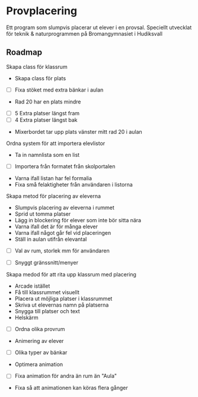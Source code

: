# Provplacering
Ett program som slumpvis placerar ut elever i en provsal. Speciellt 
utvecklat för teknik & naturprogrammen på Bromangymnasiet i Hudiksvall

## Roadmap

Skapa class för klassrum
- Skapa class för plats
- [ ] Fixa stöket med extra bänkar i aulan
- Rad 20 har en plats mindre
- [ ] 5 Extra platser längst fram
- [ ] 4 Extra platser längst bak
- Mixerbordet tar upp plats vänster mitt rad 20 i aulan

Ordna system för att importera elevlistor
- Ta in namnlista som en list
- [ ] Importera från formatet från skolportalen
- Varna ifall listan har fel formalia
- Fixa små felaktigheter från användaren i listorna

Skapa metod för placering av eleverna
- Slumpvis placering av eleverna i rummet
- Sprid ut tomma platser
- Lägg in blockering för elever som inte bör sitta nära
- Varna ifall det är för många elever
- Varna ifall något går fel vid placeringen
- Ställ in aulan utifrån elevantal
- [ ] Val av rum, storlek mm för användaren
- [ ] Snyggt gränssnitt/menyer


Skapa medod för att rita upp klassrum med placering
- Arcade istället
- Få till klassrummet visuellt
- Placera ut möjliga platser i klassrummet
- Skriva ut elevernas namn på platserna
- Snygga till platser och text
- Helskärm
- [ ] Ordna olika provrum
- Animering av elever
- [ ] Olika typer av bänkar
- Optimera animation
- [ ] Fixa animation för andra än rum än "Aula"
- Fixa så att animationen kan köras flera gånger
